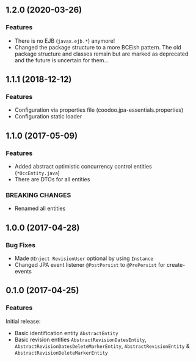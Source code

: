 

<!--
### Bug Fixes
### Features
### BREAKING CHANGES
-->

<a name="1.2.0"></a>

## 1.2.0 (2020-03-26)

### Features

 * There is no EJB (`javax.ejb.*`) anymore!
 * Changed the package structure to a more BCEish pattern. The old package structure and classes remain but are marked as deprecated and the future is uncertain for them...


<a name="1.1.1"></a>

## 1.1.1 (2018-12-12)

### Features

 * Configuration via properties file (coodoo.jpa-essentials.properties)
 * Configuration static loader

<a name="1.1.0"></a>

## 1.1.0 (2017-05-09)

### Features

* Added abstract optimistic concurrency control entities (`*OccEntity.java`)
* There are DTOs for all entities

### BREAKING CHANGES

* Renamed all entities

<a name="1.0.0"></a>

## 1.0.0 (2017-04-28)

### Bug Fixes

* Made `@Inject RevisionUser` optional by using `Instance`
* Changed JPA event listener `@PostPersist` to `@PrePersist` for create-events

<a name="0.1.0"></a>

## 0.1.0 (2017-04-25)

### Features

Initial release:

* Basic identification entity `AbstractEntity`
* Basic revision entities `AbstractRevisionDatesEntity`, `AbstractRevisionDatesDeleteMarkerEntity`, `AbstractRevisionEntity` & `AbstractRevisionDeleteMarkerEntity`